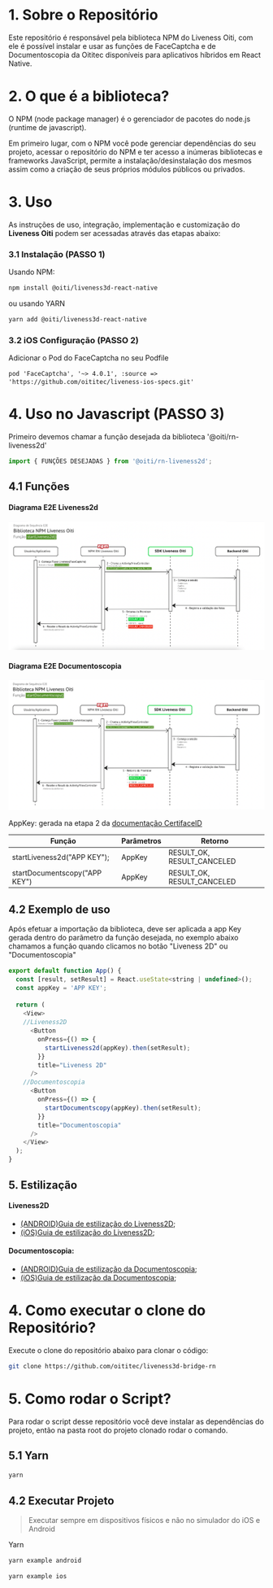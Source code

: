 # 1. Sobre o Repositório

Este repositório é responsável pela biblioteca NPM do Liveness Oiti, com ele é possível instalar e usar as funções de FaceCaptcha e de Documentoscopia da Oititec disponíveis para aplicativos híbridos em React Native.

# 2. O que é a biblioteca?

O NPM (node package manager) é o gerenciador de pacotes do node.js (runtime de javascript).

Em primeiro lugar, com o NPM você pode gerenciar dependências do seu projeto, acessar o repositório do NPM e ter acesso a inúmeras bibliotecas e frameworks JavaScript, permite a instalação/desinstalação dos mesmos assim como a criação de seus próprios módulos públicos ou privados.

# 3. Uso

As instruções de uso, integração, implementação e customização do **Liveness Oiti** podem ser acessadas através das etapas abaixo:

### 3.1 Instalação (PASSO 1)

Usando NPM:

```sh
npm install @oiti/liveness3d-react-native
```

ou usando YARN

```sh
yarn add @oiti/liveness3d-react-native
```

### 3.2 iOS Configuração (PASSO 2)

Adicionar o Pod do FaceCaptcha no seu Podfile

```pod
pod 'FaceCaptcha', '~> 4.0.1', :source => 'https://github.com/oititec/liveness-ios-specs.git'
```

# 4. Uso no Javascript (PASSO 3)

Primeiro devemos chamar a função desejada da biblioteca '@oiti/rn-liveness2d'

```js
import { FUNÇÕES DESEJADAS } from '@oiti/rn-liveness2d';
```

## 4.1 Funções

#### Diagrama E2E Liveness2d

![Funções](Documentation/assets/E2Eliveness2d.png)

#### Diagrama E2E Documentoscopia

![Funções](Documentation/assets/E2Edocumentscopy.png)

AppKey: gerada na etapa 2 da [documentação CertifaceID](https://certifaceid.readme.io/docs/integra%C3%A7%C3%A3o-atualizada 'Guia de Integração API v1.2')

| Função                        | Parâmetros | Retorno                    |
| ----------------------------- | ---------- | -------------------------- |
| startLiveness2d("APP KEY");   | AppKey     | RESULT_OK, RESULT_CANCELED |
| startDocumentscopy("APP KEY") | AppKey     | RESULT_OK, RESULT_CANCELED |

## 4.2 Exemplo de uso

Após efetuar a importação da biblioteca, deve ser aplicada a app Key gerada dentro do parãmetro da função desejada, no exemplo abaixo chamamos a função quando clicamos no botão "Liveness 2D" ou "Documentoscopia"

```js
export default function App() {
  const [result, setResult] = React.useState<string | undefined>();
  const appKey = 'APP KEY';

  return (
    <View>
    //Liveness2D
      <Button
        onPress={() => {
          startLiveness2d(appKey).then(setResult);
        }}
        title="Liveness 2D"
      />
    //Documentoscopia
      <Button
        onPress={() => {
          startDocumentscopy(appKey).then(setResult);
        }}
        title="Documentoscopia"
      />
    </View>
  );
}
```

## 5. Estilização

#### Liveness2D

- [(ANDROID)Guia de estilização do Liveness2D](Documentation/xmlCUSTOMIZATION.md.md);
- [(iOS)Guia de estilização do Liveness2D](Documentation/xmlCUSTOMIZATION.md.md);

#### Documentoscopia:

- [(ANDROID)Guia de estilização da Documentoscopia](Documentation/liveness3DThemeiOSCUSTOMIZATION.md);
- [(iOS)Guia de estilização da Documentoscopia](Documentation/liveness3DThemeiOSCUSTOMIZATION.md);

# 4. Como executar o clone do Repositório?

Execute o clone do repositório abaixo para clonar o código:

```sh
git clone https://github.com/oititec/liveness3d-bridge-rn
```

# 5. Como rodar o Script?

Para rodar o script desse repositório você deve instalar as dependências do projeto, então na pasta root do projeto clonado rodar o comando.

## 5.1 Yarn

```sh
yarn
```

## 4.2 Executar Projeto

> Executar sempre em dispositivos físicos e não no simulador do iOS e Android

Yarn

```sh
yarn example android
```

```sh
yarn example ios
```
